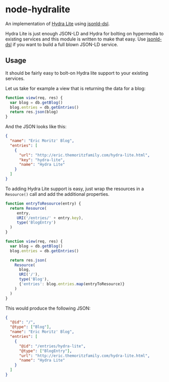 # node-hydralite

An implementation of [Hydra
Lite](http://eric.themoritzfamily.com/hydra-lite.html) using
[jsonld-dsl](http://ericmoritz.github.io/node-jsonld-dsl/).

Hydra Lite is just enough JSON-LD and Hydra for bolting on hypermedia
to existing services and this module is written to make that easy. Use
[jsonld-dsl](http://ericmoritz.github.io/node-jsonld-dsl/) if you want
to build a full blown JSON-LD service.


## Usage

It should be fairly easy to bolt-on Hydra lite support to your
existing services.

Let us take for example a view that is returning the data
for a blog:

```js
function view(req, res) {
  var blog = db.getBlog()
  blog.entries = db.getEntries()
  return res.json(blog)
}
```

And the JSON looks like this:

```json
{
  "name": "Eric Moritz' Blog",
  "entries": [
    {
      "url": "http://eric.themoritzfamily.com/hydra-lite.html",
      "key": "hydra-lite",
      "name": "Hydra Lite"
    }
  ]
}
```

To adding Hydra Lite support is easy, just wrap the resources in
a `Resource()` call and add the additional properties.

```js
function entryToResource(entry) {
  return Resource(
     entry,
     URI('/entries/' + entry.key),
     type('BlogEntry')
  )
}

function view(req, res) {
  var blog = db.getBlog()
  blog.entries = db.getEntries()

  return res.json(
    Resource(
      blog,
      URI('/'),
      type('Blog'),
      {'entries': blog.entries.map(entryToResource)}
    )
  )
}
```

This would produce the following JSON:


```json
{
  "@id": "/",
  "@type": ["Blog"],
  "name": "Eric Moritz' Blog",
  "entries": [
    {
      "@id": "/entries/hydra-lite",
      "@type": ["BlogEntry"],
      "url": "http://eric.themoritzfamily.com/hydra-lite.html",
      "name": "Hydra Lite"
    }
  ]
}
```

